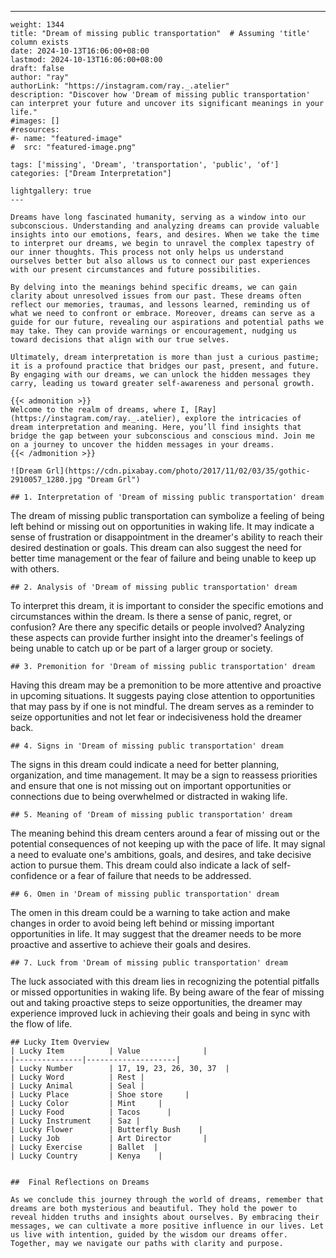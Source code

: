 ---
    weight: 1344
    title: "Dream of missing public transportation"  # Assuming 'title' column exists
    date: 2024-10-13T16:06:00+08:00
    lastmod: 2024-10-13T16:06:00+08:00
    draft: false
    author: "ray"
    authorLink: "https://instagram.com/ray._.atelier"
    description: "Discover how 'Dream of missing public transportation' can interpret your future and uncover its significant meanings in your life."
    #images: []
    #resources:
    #- name: "featured-image"
    #  src: "featured-image.png"
    
    tags: ['missing', 'Dream', 'transportation', 'public', 'of']
    categories: ["Dream Interpretation"]
    
    lightgallery: true
    ---
    
    Dreams have long fascinated humanity, serving as a window into our subconscious. Understanding and analyzing dreams can provide valuable insights into our emotions, fears, and desires. When we take the time to interpret our dreams, we begin to unravel the complex tapestry of our inner thoughts. This process not only helps us understand ourselves better but also allows us to connect our past experiences with our present circumstances and future possibilities.
    
    By delving into the meanings behind specific dreams, we can gain clarity about unresolved issues from our past. These dreams often reflect our memories, traumas, and lessons learned, reminding us of what we need to confront or embrace. Moreover, dreams can serve as a guide for our future, revealing our aspirations and potential paths we may take. They can provide warnings or encouragement, nudging us toward decisions that align with our true selves.
    
    Ultimately, dream interpretation is more than just a curious pastime; it is a profound practice that bridges our past, present, and future. By engaging with our dreams, we can unlock the hidden messages they carry, leading us toward greater self-awareness and personal growth.
    
    {{< admonition >}}
    Welcome to the realm of dreams, where I, [Ray](https://instagram.com/ray._.atelier), explore the intricacies of dream interpretation and meaning. Here, you’ll find insights that bridge the gap between your subconscious and conscious mind. Join me on a journey to uncover the hidden messages in your dreams.
    {{< /admonition >}}
    
    ![Dream Grl](https://cdn.pixabay.com/photo/2017/11/02/03/35/gothic-2910057_1280.jpg "Dream Grl")
    
    ## 1. Interpretation of 'Dream of missing public transportation' dream
    
The dream of missing public transportation can symbolize a feeling of being left behind or missing out on opportunities in waking life. It may indicate a sense of frustration or disappointment in the dreamer's ability to reach their desired destination or goals. This dream can also suggest the need for better time management or the fear of failure and being unable to keep up with others.
    
    ## 2. Analysis of 'Dream of missing public transportation' dream
    
To interpret this dream, it is important to consider the specific emotions and circumstances within the dream. Is there a sense of panic, regret, or confusion? Are there any specific details or people involved? Analyzing these aspects can provide further insight into the dreamer's feelings of being unable to catch up or be part of a larger group or society.
    
    ## 3. Premonition for 'Dream of missing public transportation' dream
    
Having this dream may be a premonition to be more attentive and proactive in upcoming situations. It suggests paying close attention to opportunities that may pass by if one is not mindful. The dream serves as a reminder to seize opportunities and not let fear or indecisiveness hold the dreamer back.
    
    ## 4. Signs in 'Dream of missing public transportation' dream
    
The signs in this dream could indicate a need for better planning, organization, and time management. It may be a sign to reassess priorities and ensure that one is not missing out on important opportunities or connections due to being overwhelmed or distracted in waking life.
    
    ## 5. Meaning of 'Dream of missing public transportation' dream
    
The meaning behind this dream centers around a fear of missing out or the potential consequences of not keeping up with the pace of life. It may signal a need to evaluate one's ambitions, goals, and desires, and take decisive action to pursue them. This dream could also indicate a lack of self-confidence or a fear of failure that needs to be addressed.
    
    ## 6. Omen in 'Dream of missing public transportation' dream
    
The omen in this dream could be a warning to take action and make changes in order to avoid being left behind or missing important opportunities in life. It may suggest that the dreamer needs to be more proactive and assertive to achieve their goals and desires.
    
    ## 7. Luck from 'Dream of missing public transportation' dream
    
The luck associated with this dream lies in recognizing the potential pitfalls or missed opportunities in waking life. By being aware of the fear of missing out and taking proactive steps to seize opportunities, the dreamer may experience improved luck in achieving their goals and being in sync with the flow of life.
    
    ## Lucky Item Overview
    | Lucky Item          | Value              |
    |---------------|--------------------|
    | Lucky Number        | 17, 19, 23, 26, 30, 37  |
    | Lucky Word          | Rest |
    | Lucky Animal        | Seal |
    | Lucky Place         | Shoe store     |
    | Lucky Color         | Mint     |
    | Lucky Food          | Tacos      |
    | Lucky Instrument    | Saz |
    | Lucky Flower        | Butterfly Bush    |
    | Lucky Job           | Art Director       |
    | Lucky Exercise      | Ballet  |
    | Lucky Country       | Kenya    |
    
    
    ##  Final Reflections on Dreams
    
    As we conclude this journey through the world of dreams, remember that dreams are both mysterious and beautiful. They hold the power to reveal hidden truths and insights about ourselves. By embracing their messages, we can cultivate a more positive influence in our lives. Let us live with intention, guided by the wisdom our dreams offer. Together, may we navigate our paths with clarity and purpose.
    